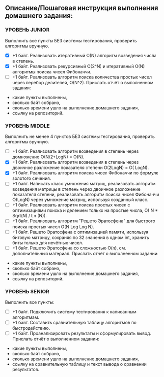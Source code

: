 ## Описание/Пошаговая инструкция выполнения домашнего задания:
### УРОВЕНЬ JUNIOR
Выполнить все пункты БЕЗ системы тестирования, проверить алгоритмы вручную.

- [X]  +1 байт. Реализовать итеративный O(N) алгоритм возведения числа в степень.
- [X]  +1 байт. Реализовать рекурсивный O(2^N) и итеративный O(N) алгоритмы поиска чисел Фибоначчи.
- [ ]  +1 байт. Реализовать алгоритм поиска количества простых чисел через перебор делителей, O(N^2).
  Прислать отчёт о выполненном задании:
  * какие пункты выполнены, 
  * сколько байт собрано, 
  * сколько времени ушло на выполнение домашнего задания, 
  * ссылку на репозиторий.
### УРОВЕНЬ MIDDLE
  Выполнить не менее 4 пунктов БЕЗ системы тестирования, проверить алгоритмы вручную.
- [ ]  +1 байт. Реализовать алгоритм возведения в степень через домножение O(N/2+LogN) = O(N).
- [X]  +1 байт. Реализовать алгоритм возведения в степень через двоичное разложение показателя степени O(2LogN) = O(
  LogN).
- [X]  +1 байт. Реализовать алгоритм поиска чисел Фибоначчи по формуле золотого сечения.
- [ ]  +1 байт. Написать класс умножения матриц, реализовать алгоритм возведения матрицы в степень через двоичное
  разложение показателя степени, реализовать алгоритм поиска чисел Фибоначчи O(LogN) через умножение матриц, используя
  созданный класс.
- [ ]  +1 байт. Реализовать алгоритм поиска простых чисел с оптимизациями поиска и делением только на простые числа, O(
  N * Sqrt(N) / Ln (N)).
- [ ]  +1 байт. Реализовать алгоритм "Решето Эратосфена" для быстрого поиска простых чисел O(N Log Log N).
- [ ]  +1 байт. Решето Эратосфена с оптимизацией памяти, используя битовую матрицу, сохраняя по 32 значения в одном int,
  хранить биты только для нечётных чисел.
- [ ]  +1 байт. Решето Эратосфена со сложностью O(n), см. дополнительный материал.
  Прислать отчёт о выполненном задании:
  * какие пункты выполнены, 
  * сколько байт собрано, 
  * сколько времени ушло на выполнение домашнего задания, 
  * ссылку на репозиторий.
### УРОВЕНЬ SENIOR
  Выполнить все пункты:
- [ ]  +1 байт. Подключить систему тестирования к написанным алгоритмам.
- [ ]  +1 байт. Составить сравнительную таблицу алгоритмов по быстродействию.
- [ ]  +1 байт. Проанализировать результаты и сформулировать вывод.
  Прислать отчёт о выполненном задании:
  * какие пункты выполнены, 
  * сколько байт собрано, 
  * сколько времени ушло на выполнение домашнего задания, 
  * ссылку на сравнительную таблицу и текст вывода о сравнении результатов.